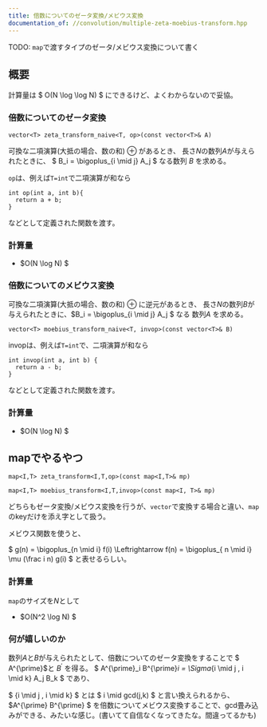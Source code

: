 ```yaml
---
title: 倍数についてのゼータ変換/メビウス変換
documentation_of: //convolution/multiple-zeta-moebius-transform.hpp
---
```


TODO: `map`で渡すタイプのゼータ/メビウス変換について書く

## 概要

計算量は $ O(N \log \log N) $ にできるけど、よくわからないので妥協。

### 倍数についてのゼータ変換

```
vector<T> zeta_transform_naive<T, op>(const vector<T>& A)
```

可換な二項演算(大抵の場合、数の和) $\oplus$ があるとき、
長さ$N$の数列$A$が与えられたときに、 $ B_i = \bigoplus_{i \mid j} A_j $ なる数列 $B$ を求める。

`op`は、例えば`T=int`で二項演算が和なら
```
int op(int a, int b){
  return a + b;
}
```

などとして定義された関数を渡す。

### 計算量

- $O(N \log N) $

### 倍数についてのメビウス変換

可換な二項演算(大抵の場合、数の和) $\oplus$ に逆元があるとき、
長さ$N$の数列$B$が与えられたときに、$B_i = \bigoplus_{i \mid j} A_j $ なる 数列$A$ を求める。

```
vector<T> moebius_transform_naive<T, invop>(const vector<T>& B)
``` 

invopは、例えば`T=int`で、二項演算が和なら
```
int invop(int a, int b) {
  return a - b;
}
```

などとして定義された関数を渡す。

### 計算量

- $O(N \log N) $

## mapでやるやつ

```
map<I,T> zeta_transform<I,T,op>(const map<I,T>& mp)
```

```
map<I,T> moebius_transform<I,T,invop>(const map<I, T>& mp)
```

どちらもゼータ変換/メビウス変換を行うが、`vector`で変換する場合と違い、`map`のkeyだけを添え字として扱う。


メビウス関数を使うと、

$ g(n) = \bigoplus_{n \mid i} f(i) \Leftrightarrow f(n) = \bigoplus_{ n \mid i} \mu (\frac i n) g(i) $ と表せるらしい。


### 計算量

`map`のサイズを$N$として

- $O(N^2 \log N) $


### 何が嬉しいのか

数列$A$と$B$が与えられたとして、倍数についてのゼータ変換をすることで
$ A^{\prime}$と $B^{\prime}$ を得る。 $ A^{\prime}_i B^{\prime}_i = \Sigma_{i \mid j , i \mid k} A_j B_k $ であり、

$ {i \mid j , i \mid k} $ とは $ i \mid gcd(j,k) $ と言い換えられるから、$A^{\prime} B^{\prime} $ を倍数についてメビウス変換することで、gcd畳み込みができる、みたいな感じ。(書いてて自信なくなってきたな。間違ってるかも)
